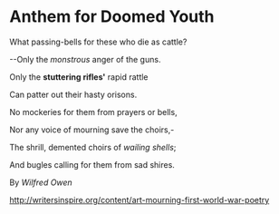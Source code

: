 # Anthem for Doomed Youth

What passing-bells for these who die as cattle?

--Only the _monstrous_ anger of the guns.

Only the <b>stuttering rifles'</b> rapid rattle

Can patter out their hasty orisons.

No mockeries for them from prayers or bells,

Nor any voice of mourning save the choirs,-

The shrill, demented choirs of *wailing shells*;

And bugles calling for them from sad shires.

By <i>Wilfred Owen</i>

http://writersinspire.org/content/art-mourning-first-world-war-poetry
